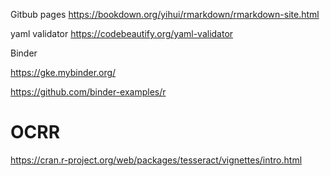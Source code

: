 
Gitbub pages
https://bookdown.org/yihui/rmarkdown/rmarkdown-site.html

yaml validator
https://codebeautify.org/yaml-validator

Binder


https://gke.mybinder.org/


https://github.com/binder-examples/r



# OCRR

https://cran.r-project.org/web/packages/tesseract/vignettes/intro.html
